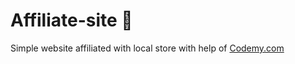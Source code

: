 # Affiliate-site :money_mouth_face:                                                                                                                                                                                                                                                                                                                                   
Simple website affiliated with local store
 with help of <a href="http://johnelder.com/">Codemy.com</a>
